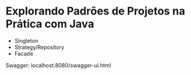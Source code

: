# Explorando Padrões de Projetos na Prática com Java

- Singleton
- Strategy/Repository
- Facade

Swagger: localhost:8080/swagger-ui.html